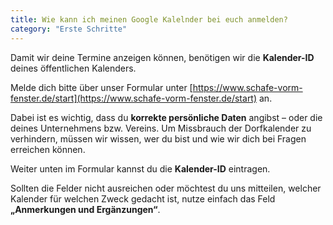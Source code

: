 ```yaml
---
title: Wie kann ich meinen Google Kalelnder bei euch anmelden?
category: "Erste Schritte"
---
```


Damit wir deine Termine anzeigen können, benötigen wir die **Kalender-ID** deines öffentlichen Kalenders.

Melde dich bitte über unser Formular unter [https://www.schafe-vorm-fenster.de/start](https://www.schafe-vorm-fenster.de/start) an.

Dabei ist es wichtig, dass du **korrekte persönliche Daten** angibst – oder die deines Unternehmens bzw. Vereins. Um Missbrauch der Dorfkalender zu verhindern, müssen wir wissen, wer du bist und wie wir dich bei Fragen erreichen können.

Weiter unten im Formular kannst du die **Kalender-ID** eintragen.

Sollten die Felder nicht ausreichen oder möchtest du uns mitteilen, welcher Kalender für welchen Zweck gedacht ist, nutze einfach das Feld **„Anmerkungen und Ergänzungen“**.
